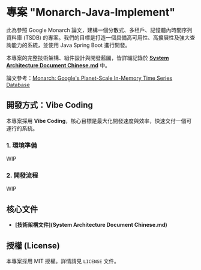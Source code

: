 # 專案 "Monarch-Java-Implement"

此為參照 Google Monarch 論文，建構一個分散式、多租戶、記憶體內時間序列資料庫 (TSDB) 的專案。我們的目標是打造一個具備高可用性、高擴展性及強大查詢能力的系統，並使用 Java Spring Boot 進行開發。

本專案的完整技術架構、組件設計與開發藍圖，皆詳細記錄於 **[System Architecture Document Chinese.md]()** 中。

論文參考：[Monarch: Google's Planet-Scale In-Memory Time Series Database](https://research.google/pubs/monarch-googles-planet-scale-in-memory-time-series-database/)

## 開發方式：Vibe Coding

本專案採用 **Vibe Coding**，核心目標是最大化開發速度與效率，快速交付一個可運行的系統。

### 1. **環境準備**

WIP

### 2. **開發流程**

WIP

## 核心文件

  * **[技術架構文件](System Architecture Document Chinese.md)**

## 授權 (License)

本專案採用 MIT 授權。詳情請見 `LICENSE` 文件。
